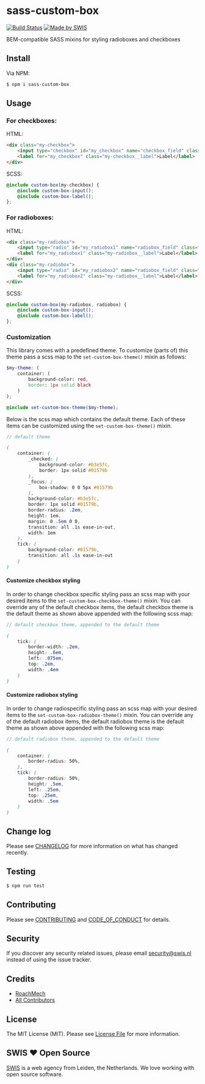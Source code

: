 # sass-custom-box
[![Build Status][ico-travis]][link-travis]
[![Made by SWIS][ico-swis]][link-swis]

BEM-compatible SASS mixins for styling radioboxes and checkboxes

## Install

Via NPM:

``` bash
$ npm i sass-custom-box
```

## Usage

### For checkboxes:

HTML:

``` html
<div class="my-checkbox">
    <input type="checkbox" id="my_checkbox" name="checkbox_field" class="my-checkbox__input"/>
    <label for="my_checkbox" class="my-checkbox__label">Label</label>
</div>
```

SCSS:

``` scss
@include custom-box(my-checkbox) {
    @include custom-box-input();
    @include custom-box-label();
};
```

### For radioboxes:

HTML:

``` html
<div class="my-radiobox">
    <input type="radio" id="my_radiobox1" name="radiobox_field" class="my-radiobox__input"/>
    <label for="my_radiobox1" class="my-radiobox__label">Label</label>
</div>
<div class="my-radiobox">
    <input type="radio" id="my_radiobox2" name="radiobox_field" class="my-radiobox__input"/>
    <label for="my_radiobox2" class="my-radiobox__label">Label</label>
</div>
```

SCSS:

``` scss
@include custom-box(my-radiobox, radiobox) {
    @include custom-box-input();
    @include custom-box-label();
};
```

### Customization

This library comes with a predefined theme. To customize (parts of) this theme pass a scss map to the `set-custom-box-theme()` mixin as follows:

``` scss
$my-theme: (
    container: (
        background-color: red,
        border: 1px solid black    
    )
);

@include set-custom-box-theme($my-theme);
```

Below is the scss map which contains the default theme. Each of these items can be customized using the `set-custom-box-theme()` mixin.

``` scss
// default theme

(
    container: (
        _checked: (
            background-color: #b3e5fc,
            border: 1px solid #01579b
        ),
        _focus: (
            box-shadow: 0 0 5px #01579b
        ),
        background-color: #b3e5fc,
        border: 1px solid #01579b,
        border-radius: .2em,
        height: 1em,
        margin: 0 .5em 0 0,
        transition: all .1s ease-in-out,
        width: 1em
    ),
    tick: (
        background-color: #01579b,
        transition: all .1s ease-in-out
    )
)
```

#### Customize checkbox styling

In order to change checkbox specific styling pass an scss map with your desired items to the `set-custom-box-checkbox-theme()` mixin. 
You can override any of the default checkbox items, the default checkbox theme is the default theme as shown above appended with the following scss map:

``` scss
// default checkbox theme, appended to the default theme

(
    tick: (
        border-width: .2em,
        height: .6em,
        left: .075em,
        top: .2em,
        width: .4em
    )
)
```

#### Customize radiobox styling

In order to change radiospecific styling pass an scss map with your desired items to the `set-custom-box-radiobox-theme()` mixin. 
You can override any of the default radiobox items, the default radiobox theme is the default theme as shown above appended with the following scss map:

``` scss
// default radiobox theme, appended to the default theme

(
    container: (
        border-radius: 50%,
    ),
    tick: (
        border-radius: 50%,
        height: .5em,
        left: .25em,
        top: .25em,
        width: .5em
    )
)
```

## Change log

Please see [CHANGELOG](CHANGELOG.md) for more information on what has changed recently.

## Testing

``` bash
$ npm run test
```

## Contributing

Please see [CONTRIBUTING](CONTRIBUTING.md) and [CODE_OF_CONDUCT](CODE_OF_CONDUCT.md) for details.

## Security

If you discover any security related issues, please email security@swis.nl instead of using the issue tracker.

## Credits

- [RoachMech][link-author]
- [All Contributors][link-contributors]

## License

The MIT License (MIT). Please see [License File](LICENSE) for more information.

## SWIS :heart: Open Source

[SWIS][link-swis] is a web agency from Leiden, the Netherlands. We love working with open source software. 

[ico-travis]: https://travis-ci.org/swisnl/sass-custom-box.svg?branch=master
[ico-swis]: https://img.shields.io/badge/%F0%9F%9A%80-made%20by%20SWIS-%23D9021B.svg

[link-travis]: https://travis-ci.org/swisnl/sass-custom-box
[link-author]: https://github.com/RoachMech
[link-contributors]: ../../contributors
[link-swis]: https://www.swis.nl

